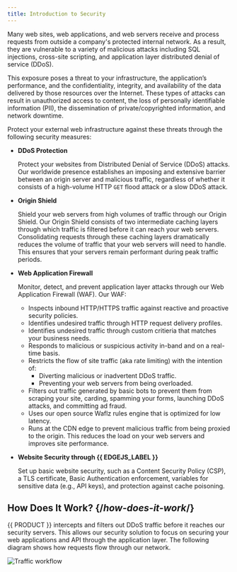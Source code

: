 ```yaml
---
title: Introduction to Security 
---
```


Many web sites, web applications, and web servers receive and process
requests from outside a company's protected internal network. As a
result, they are vulnerable to a variety of malicious attacks including
SQL injections, cross-site scripting, and application layer distributed
denial of service (DDoS).

This exposure poses a threat to your infrastructure, the application’s performance, and the confidentiality, integrity, and availability of the data delivered by those resources over the Internet. These types of attacks can result in unauthorized access to content, the loss of personally identifiable information (PII), the dissemination of private/copyrighted information, and network downtime.

Protect your external web infrastructure against these threats through the following security measures:
-   **DDoS Protection**

    Protect your websites from Distributed Denial of Service (DDoS) attacks. Our worldwide presence establishes an imposing and extensive barrier between an origin server and malicious traffic, regardless of whether it consists of a high-volume HTTP `GET` flood attack or a slow DDoS attack.
-   **Origin Shield**

    Shield your web servers from high volumes of traffic through our Origin Shield. Our Origin Shield consists of two intermediate caching layers through which traffic is filtered before it can reach your web servers. Consolidating requests through these caching layers dramatically reduces the volume of traffic that your web servers will need to handle. This ensures that your servers remain performant during peak traffic periods.
-   **Web Application Firewall**

    Monitor, detect, and prevent application layer attacks through our Web Application Firewall (WAF). Our WAF:

    -   Inspects inbound HTTP/HTTPS traffic against reactive and proactive security policies.
    -   Identifies undesired traffic through HTTP request delivery profiles. 
    -   Identifies undesired traffic through custom critieria that matches your business needs.
    -   Responds to malicious or suspicious activity in-band and on a real-time basis. 
    -   Restricts the flow of site traffic (aka rate limiting) with the intention of:
        -   Diverting malicious or inadvertent DDoS traffic.
        -   Preventing your web servers from being overloaded.
    -   Filters out traffic generated by basic bots to prevent them from
        scraping your site, carding, spamming your forms, launching DDoS
        attacks, and committing ad fraud.
    -   Uses our open source Waflz rules engine that is optimized for low latency.
    -   Runs at the CDN edge to prevent malicious traffic from being proxied to the origin. This reduces the load on your web servers and improves site performance.

-   **Website Security through {{ EDGEJS_LABEL }}**

    Set up basic website security, such as a Content Security Policy (CSP), a TLS certificate, Basic Authentication enforcement, variables for sensitive data (e.g., API keys), and protection against cache poisoning.

## How Does It Work? {/*how-does-it-work*/}

{{ PRODUCT }} intercepts and filters out DDoS traffic before it reaches our security servers. This allows our security solution to focus on securing your web applications and API through the application layer. The following diagram shows how requests flow through our network.

![Traffic workflow](/images/v7/security/traffic-order-of-operations.png)